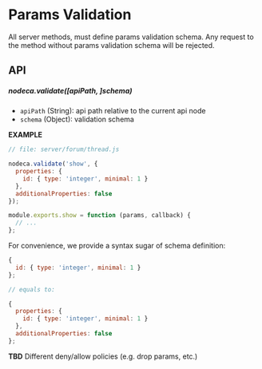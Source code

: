 Params Validation
=================

All server methods, must define params validation schema. Any request to the
method without params validation schema will be rejected.


API
---

##### nodeca.validate([apiPath, ]schema)

- `apiPath` (String): api path relative to the current api node
- `schema` (Object): validation schema


**EXAMPLE**

``` javascript
// file: server/forum/thread.js

nodeca.validate('show', {
  properties: {
    id: { type: 'integer', minimal: 1 }
  },
  additionalProperties: false
});

module.exports.show = function (params, callback) {
  // ...
};
```

For convenience, we provide a syntax sugar of schema definition:

``` javascript
{
  id: { type: 'integer', minimal: 1 }
};

// equals to:

{
  properties: {
    id: { type: 'integer', minimal: 1 }
  },
  additionalProperties: false
};
```



**TBD** Different deny/allow policies (e.g. drop params, etc.)
